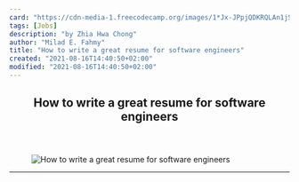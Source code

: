 ```yaml
---
card: "https://cdn-media-1.freecodecamp.org/images/1*Jx-JPpjQDKRQLAn1jS1bMw.png"
tags: [Jobs]
description: "by Zhia Hwa Chong"
author: "Milad E. Fahmy"
title: "How to write a great resume for software engineers"
created: "2021-08-16T14:40:50+02:00"
modified: "2021-08-16T14:40:50+02:00"
---
```

<div class="site-wrapper">
<main id="site-main" class="site-main outer">
<div class="inner">
<article class="post-full post tag-jobs tag-tech tag-life-lessons tag-software-development tag-technology ">
<header class="post-full-header">
<h1 class="post-full-title">How to write a great resume for software engineers</h1>
</header>
<figure class="post-full-image">
<picture>
<source media="(max-width: 700px)" sizes="1px" srcset="data:image/gif;base64,R0lGODlhAQABAIAAAAAAAP///yH5BAEAAAAALAAAAAABAAEAAAIBRAA7 1w">
<source media="(min-width: 701px)" sizes="(max-width: 800px) 400px,
(max-width: 1170px) 700px,
1400px" srcset="https://cdn-media-1.freecodecamp.org/images/1*Jx-JPpjQDKRQLAn1jS1bMw.png 300w,
https://cdn-media-1.freecodecamp.org/images/1*Jx-JPpjQDKRQLAn1jS1bMw.png 600w,
https://cdn-media-1.freecodecamp.org/images/1*Jx-JPpjQDKRQLAn1jS1bMw.png 1000w,
https://cdn-media-1.freecodecamp.org/images/1*Jx-JPpjQDKRQLAn1jS1bMw.png 2000w">
<img onerror="this.style.display='none'" src="https://cdn-media-1.freecodecamp.org/images/1*Jx-JPpjQDKRQLAn1jS1bMw.png" alt="How to write a great resume for software engineers">
</picture>
</figure>
<section class="post-full-content">
<div class="post-content medium-migrated-article">
</div>
<hr>
</section>
</article>
</div>
</main>
</div>
<!-- Google Tag Manager (noscript) -->
<!-- End Google Tag Manager (noscript) -->
